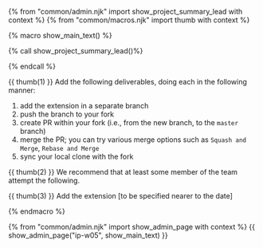 {% from "common/admin.njk" import show_project_summary_lead with context %}
{% from "common/macros.njk" import thumb with context %}

{% macro show_main_text() %}
<div id="main">

{% call show_project_summary_lead()%}

{% endcall %}
<div id="body">

{{ thumb(1) }} Add the following deliverables, doing each in the following manner:
1. add the extension in a separate branch
1. push the branch to your fork
1. create PR within your fork (i.e., from the new branch, to the `master` branch)
1. merge the PR; you can try various merge options such as `Squash and Merge`, `Rebase and Merge`
1. sync your local clone with the fork

<include src="dukeFragment.md" boilerplate var-header="**`A-Assertions`**" var-fragment="extensions.mbdf#A-Assertions" />
<include src="dukeFragment.md" boilerplate var-header="**`A-CodeQuality`**" var-fragment="extensions.mbdf#A-CodeQuality" />
<include src="dukeFragment.md" boilerplate var-header="**`A-Lambdas`**" var-tag="optional" var-fragment="extensions.mbdf#A-Lambdas" />
<include src="dukeFragment.md" boilerplate var-header="**`A-Streams`**" var-tag="optional" var-fragment="extensions.mbdf#A-Streams" />

<p/>
{{ thumb(2) }} We recommend that at least some member of the team attempt the following.

<include src="dukeFragment.md" boilerplate var-header="**`A-Travis`: Travis**" var-tag="optional" var-fragment="extensions.mbdf#A-Travis" />

<p/>
{{ thumb(3) }} Add the extension [to be specified nearer to the date]

<p/>
</div>
</div>
{% endmacro %}

{% from "common/admin.njk" import show_admin_page with context %}
{{ show_admin_page("ip-w05", show_main_text) }}